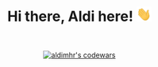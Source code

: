 <h1 align="center">Hi there, Aldi here! <img src="https://raw.githubusercontent.com/ABSphreak/ABSphreak/master/gifs/Hi.gif" width="30px"></h1>

<br />


<p align="center">
<a href="https://www.codewars.com/users/aldimhr">
  <img align="center" alt="aldimhr's codewars" src="https://cdn.jsdelivr.net/npm/simple-icons@3.0.1/icons/codewars.svg" height="30" width="40"  />
</a>
</p>

<br />
